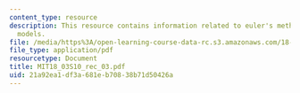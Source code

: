 ```yaml
---
content_type: resource
description: This resource contains information related to euler's method and linear
  models.
file: /media/https%3A/open-learning-course-data-rc.s3.amazonaws.com/18-03-differential-equations-spring-2010/21a92ea1df3a681eb70838b71d50426a_MIT18_03S10_rec_03.pdf
file_type: application/pdf
resourcetype: Document
title: MIT18_03S10_rec_03.pdf
uid: 21a92ea1-df3a-681e-b708-38b71d50426a
---
```

